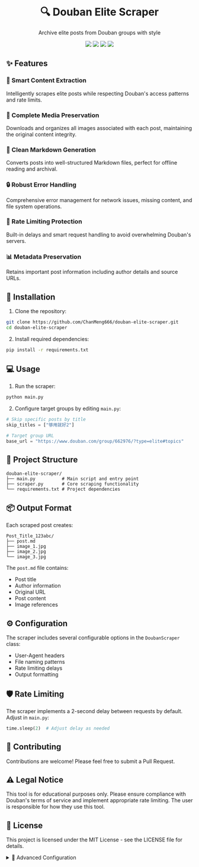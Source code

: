 <div align="center">
 <h1> 🔍 Douban Elite Scraper</h1>
 <p>Archive elite posts from Douban groups with style</p>

 <img src="https://img.shields.io/badge/python-v3.7+-blue?style=flat&logo=python&logoColor=white"/>
 <img src="https://img.shields.io/badge/beautifulsoup4-latest-green?style=flat"/>
 <img src="https://img.shields.io/badge/License-MIT-brightgreen?style=flat"/>
 <img src="https://img.shields.io/badge/Platform-Windows%20%7C%20Linux%20%7C%20macOS-lightgrey?style=flat"/>
</div>

## ✨ Features

### 🎯 Smart Content Extraction
Intelligently scrapes elite posts while respecting Douban's access patterns and rate limits.

### 📸 Complete Media Preservation
Downloads and organizes all images associated with each post, maintaining the original content integrity.

### 📝 Clean Markdown Generation
Converts posts into well-structured Markdown files, perfect for offline reading and archival.

### 🔒 Robust Error Handling
Comprehensive error management for network issues, missing content, and file system operations.

### 🚦 Rate Limiting Protection
Built-in delays and smart request handling to avoid overwhelming Douban's servers.

### 📊 Metadata Preservation
Retains important post information including author details and source URLs.

## 🚀 Installation

1. Clone the repository:
```bash
git clone https://github.com/ChanMeng666/douban-elite-scraper.git
cd douban-elite-scraper
```

2. Install required dependencies:
```bash
pip install -r requirements.txt
```

## 💻 Usage

1. Run the scraper:
```bash
python main.py
```

2. Configure target groups by editing `main.py`:
```python
# Skip specific posts by title
skip_titles = ["够用就好2"]

# Target group URL
base_url = "https://www.douban.com/group/662976/?type=elite#topics"
```

## 📁 Project Structure

```
douban-elite-scraper/
├── main.py          # Main script and entry point
├── scraper.py       # Core scraping functionality
└── requirements.txt # Project dependencies
```

## 📦 Output Format

Each scraped post creates:
```
Post_Title_123abc/
├── post.md
├── image_1.jpg
├── image_2.jpg
└── image_3.jpg
```

The `post.md` file contains:
- Post title
- Author information
- Original URL
- Post content
- Image references

## ⚙️ Configuration

The scraper includes several configurable options in the `DoubanScraper` class:
- User-Agent headers
- File naming patterns
- Rate limiting delays
- Output formatting

## 🛡️ Rate Limiting

The scraper implements a 2-second delay between requests by default. Adjust in `main.py`:
```python
time.sleep(2)  # Adjust delay as needed
```

## 🤝 Contributing

Contributions are welcome! Please feel free to submit a Pull Request.

## ⚠️ Legal Notice

This tool is for educational purposes only. Please ensure compliance with Douban's terms of service and implement appropriate rate limiting. The user is responsible for how they use this tool.

## 📜 License

This project is licensed under the MIT License - see the LICENSE file for details.

<details>
<summary>
  🔧 Advanced Configuration
</summary>

The `DoubanScraper` class provides additional configuration options:

```python
scraper = DoubanScraper(
    headers={'User-Agent': 'your-custom-user-agent'},
    delay=3,  # Custom delay between requests
    output_format='markdown'  # Output format
)
```

See `scraper.py` for more configuration options.

</details>
